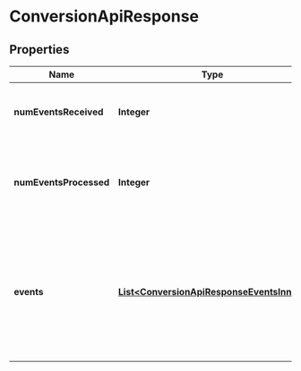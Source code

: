 

# ConversionApiResponse

## Properties

Name | Type | Description | Notes
------------ | ------------- | ------------- | -------------
**numEventsReceived** | **Integer** | Total number of events received in the request. | 
**numEventsProcessed** | **Integer** | Number of events that were successfully processed from the events. | 
**events** | [**List&lt;ConversionApiResponseEventsInner&gt;**](ConversionApiResponseEventsInner.md) | Specific messages for each event received. The order will match the order in which the events were received in the request. | 




